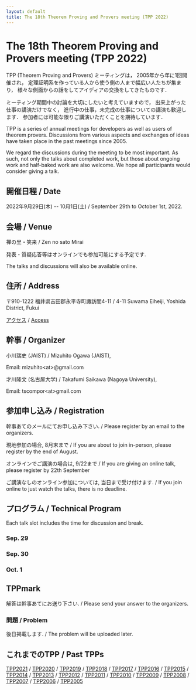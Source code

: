 ```yaml
---
layout: default
title: The 18th Theorem Proving and Provers meeting (TPP 2022)
---
```


# The 18th Theorem Proving and Provers meeting (TPP 2022)

TPP (Theorem Proving and Provers) ミーティングは，
2005年から年に1回開催され，
定理証明系を作っている人から使う側の人まで幅広い人たちが集まり，
様々な側面からの話をしてアイディアの交換をしてきたものです．

ミーティング期間中の討論を大切にしたいと考えていますので，
出来上がった仕事の講演だけでなく，
進行中の仕事，未完成の仕事についての講演も歓迎します．
参加者には可能な限りご講演いただくことを期待しています．

TPP is a series of annual meetings for developers
as well as users of theorem provers.
Discussions from various aspects and exchanges
of ideas have taken place in the past meetings since 2005.

We regard the discussions during the meeting to be most important.
As such, not only the talks about completed work, but those about ongoing 
work and half-baked work are also welcome.
We hope all participants would consider giving a talk.


## 開催日程 / Date
2022年9月29日(木) -- 10月1日(土) / September 29th to October 1st, 2022.

## 会場 / Venue

禅の里・笑来 / Zen no sato Mirai

発表・質疑応答等はオンラインでも参加可能にする予定です.

The talks and discussions will also be available online.

## 住所 / Address

〒910-1222 福井県吉田郡永平寺町諏訪間4-11 / 4-11 Suwama Eiheiji, Yoshida District, Fukui

[アクセス](https://e-machidukuri.co.jp/mirai/map/) / [Access](https://e-machidukuri.co.jp/mirai/map/)

<!--
## 懇親会 / Dinner Party
-->

## 幹事 / Organizer

小川瑞史 (JAIST) /
Mizuhito Ogawa (JAIST),

Email: mizuhito&lt;at&gt;@gmail.com

才川隆文 (名古屋大学) /
Takafumi Saikawa (Nagoya University), 

Email: tscompor&lt;at&gt;gmail.com

## 参加申し込み / Registration
<!---
~~9/22(木)までに / Please register by 22th September from~~<br/>
(ご講演なしの)参加登録は当日まで受け付けています / You can still register for the participation (without a talk) from
-->

幹事あてのメールにてお申し込み下さい. / Please register by an email to the organizers.

現地参加の場合, 8月末まで / If you are about to join in-person, please register by the end of August.

オンラインでご講演の場合は, 9/22まで / If you are giving an online talk, please register by 22th September<br/>

ご講演なしのオンライン参加については, 当日まで受け付けます. / If you join online to just watch the talks, there is no deadline.

## プログラム / Technical Program

Each talk slot includes the time for discussion and break.

### Sep. 29

### Sep. 30

### Oct. 1


<!---
* <time (??:??)> **<title of the talk>** (<duration (?? min)>)([slides](<filename>))([preprint](<filename>))<br/>
   <name> @ <affiliation><br/>
   <abstsract>

* Break (20min)

* <time> **Dinner Party**
-->


## TPPmark

<!---
### 解答 / Solutions
- <author> [<software>](<url>
-->

解答は幹事あてにお送り下さい. / Please send your answer to the organizers.

### 問題 / Problem

後日掲載します. / The problem will be uploaded later.


## これまでのTPP / Past TPPs
[TPP2021](https://t6s.github.io/tpp2021/) /
[TPP2020](https://aabaa.github.io/tpp2020/) /
[TPP2019](https://akihisayamada.github.io/tpp2019/) /
[TPP2018](https://ksk.github.io/tpp2018/) /
[TPP2017](https://aigarashi.github.io/TPP2017/) /
[TPP2016](http://pllab.is.ocha.ac.jp/~asai/tpp2016/) /
[TPP2015](https://sites.google.com/a/progsci.info.kanagawa-u.ac.jp/tpp2015/) /
[TPP2014](https://imi.kyushu-u.ac.jp/lasm/tpp2014/) /
[TPP2013](https://www.cs.shinshu-u.ac.jp/~okazaki/TPP2013/index.html) /
[TPP2012](https://www.math.s.chiba-u.ac.jp/tpp2012/) /
[TPP2011](https://staff.aist.go.jp/reynald.affeldt/tpp2011/) /
[TPP2010](https://www.math.nagoya-u.ac.jp/~garrigue/tpp10/) /
[TPP2009](https://ist.ksc.kwansei.ac.jp/~ktaka/TPP09/TPP09.html) /
[TPP2008](http://www.score.cs.tsukuba.ac.jp/~minamide/tpp/) /
[TPP2007](http://www.score.cs.tsukuba.ac.jp/~minamide/tpp/tpp07/index.html) /
[TPP2006](https://www.jaist.ac.jp/joint-workshop/TPSmeeting/2006_11/program.html) /
[TPP2005](https://www.jaist.ac.jp/joint-workshop/TPSmeeting/2005_11/program.html)
